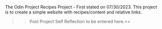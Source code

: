 The Odin Project Recipes Project - First stated on 07/30/2023.
This project is to create a simple website with recipes/content and relative links.

>>Post Project Self Reflection to be entered here.<<
